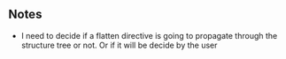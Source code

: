 




## Notes

- I need to decide if a flatten directive is going to propagate through the structure tree or not. Or if it will be 
decide by the user


